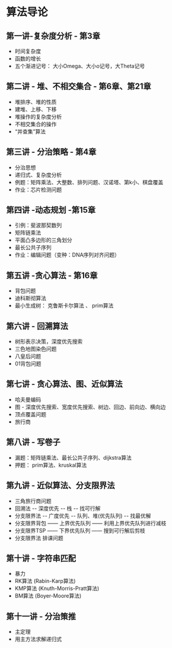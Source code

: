 # 算法导论
## 第一讲-复杂度分析 - 第3章
* 时间复杂度
* 函数的增长
* 五个渐进记号： 大小Omega、大小o记号，大Theta记号

## 第二讲 - 堆、不相交集合 - 第6章、第21章
* 堆排序、堆的性质
* 建堆、上移、下移
* 堆操作的复杂度分析
* 不相交集合的操作
* “并查集”算法

## 第三讲 - 分治策略 - 第4章
* 分治思想
* 递归式、复杂度分析
* 例题：矩阵乘法、大整数、排列问题、汉诺塔、第k小、棋盘覆盖
* 作业：芯片检测问题

## 第四讲 -动态规划 -第15章
* 引例：斐波那契数列
* 矩阵链乘法
* 平面凸多边形的三角划分
* 最长公共子序列
* 作业：编辑问题（变种：DNA序列对齐问题）

## 第五讲 -贪心算法 - 第16章
* 背包问题
* 迪科斯彻算法
* 最小生成树： 克鲁斯卡尔算法 、 prim算法

## 第六讲 - 回溯算法
* 树形表示决策，深度优先搜索
* 三色地图染色问题
* 八皇后问题
* 01背包问题

## 第七讲 - 贪心算法、图、近似算法
* 哈夫曼编码
* 图 - 深度优先搜索、宽度优先搜索、树边、回边、前向边、横向边
* 顶点覆盖问题
* 旅行商

## 第八讲 - 写卷子
* 漏题：矩阵链乘法、最长公共子序列、dijkstra算法
* 押题： prim算法、kruskal算法
## 第九讲 - 近似算法、分支限界法
* 三角旅行商问题
* 回溯法     -- 深度优先 -- 栈                -- 找可行解
* 分支限界法 -- 广度优先 -- 队列、堆(优先队列)  -- 找最优解
* 分支限界背包  ——  上界优先队列 —— 利用上界优先队列进行减枝
* 分支限界TSP   ——  下界优先队列 —— 搜到可行解后剪枝
* 分支限界法  排课问题

## 第十讲 - 字符串匹配
* 暴力
* RK算法 (Rabin-Karp算法)
* KMP算法  (Knuth-Morris-Pratt算法)
* BM算法  (Boyer-Moore算法)

## 第十一讲 - 分治策推
* 主定理
* 用主方法求解递归式